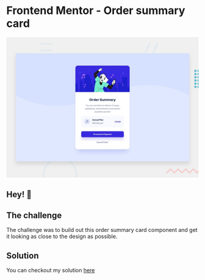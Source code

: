 # Frontend Mentor - Order summary card

![Design preview for the Order summary card coding challenge](./design/desktop-preview.jpg)

## Hey! 👋

## The challenge

The challenge was to build out this order summary card component and get it looking as close to the design as possible.

## Solution
You can checkout my solution <a href="https://sinhashlok.github.io/Order-summary-component-challenge-hub/" target="_blank">here</a>